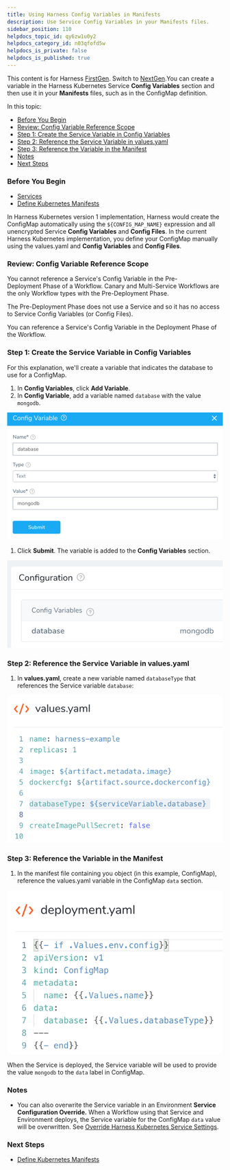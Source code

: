 ```yaml
---
title: Using Harness Config Variables in Manifests
description: Use Service Config Variables in your Manifests files.
sidebar_position: 110
helpdocs_topic_id: qy6zw1u0y2
helpdocs_category_id: n03qfofd5w
helpdocs_is_private: false
helpdocs_is_published: true
---
```


This content is for Harness [FirstGen](/article/1fjmm4by22). Switch to [NextGen](/category/qfj6m1k2c4).You can create a variable in the Harness Kubernetes Service **Config Variables** section and then use it in your **Manifests** files, such as in the ConfigMap definition.

In this topic:

* [Before You Begin](#before_you_begin)
* [Review: Config Variable Reference Scope](#review_config_variable_reference_scope)
* [Step 1: Create the Service Variable in Config Variables](#step_1_create_the_service_variable_in_config_variables)
* [Step 2: Reference the Service Variable in values.yaml](#step_2_reference_the_service_variable_in_values_yaml)
* [Step 3: Reference the Variable in the Manifest](#step_3_reference_the_variable_in_the_manifest)
* [Notes](#notes)
* [Next Steps](#next_steps)

### Before You Begin

* [Services](/article/eb3kfl8uls-service-configuration)
* [Define Kubernetes Manifests](/article/2j2vi5oxrq-define-kubernetes-manifests)

In Harness Kubernetes version 1 implementation, Harness would create the ConfigMap automatically using the `${CONFIG_MAP_NAME}` expression and all unencrypted Service **Config Variables** and **Config Files**. In the current Harness Kubernetes implementation, you define your ConfigMap manually using the values.yaml and **Config Variables** and **Config Files**.

### Review: Config Variable Reference Scope

You cannot reference a Service's Config Variable in the Pre-Deployment Phase of a Workflow. Canary and Multi-Service Workflows are the only Workflow types with the Pre-Deployment Phase.

The Pre-Deployment Phase does not use a Service and so it has no access to Service Config Variables (or Config Files).

You can reference a Service's Config Variable in the Deployment Phase of the Workflow.

### Step 1: Create the Service Variable in Config Variables

For this explanation, we'll create a variable that indicates the database to use for a ConfigMap.

1. In **Config Variables**, click **Add Variable**.
2. In **Config Variable**, add a variable named `database` with the value `mongodb`.

![](./static/using-harness-config-variables-in-manifests-211.png)

1. Click **Submit**. The variable is added to the **Config Variables** section.

![](./static/using-harness-config-variables-in-manifests-212.png)

### Step 2: Reference the Service Variable in values.yaml

1. In **values.yaml**, create a new variable named `databaseType` that references the Service variable `database`:

![](./static/using-harness-config-variables-in-manifests-213.png)

### Step 3: Reference the Variable in the Manifest

1. In the manifest file containing you object (in this example, ConfigMap), reference the values.yaml variable in the ConfigMap `data` section.

![](./static/using-harness-config-variables-in-manifests-214.png)

When the Service is deployed, the Service variable will be used to provide the value `mongodb` to the `data` label in ConfigMap.

### Notes

* You can also overwrite the Service variable in an Environment **Service Configuration Override.** When a Workflow using that Service and Environment deploys, the Service variable for the ConfigMap `data` value will be overwritten. See [Override Harness Kubernetes Service Settings](/article/ycacqs7tlx-override-harness-kubernetes-service-settings).

### Next Steps

* [Define Kubernetes Manifests](/article/2j2vi5oxrq-define-kubernetes-manifests)

